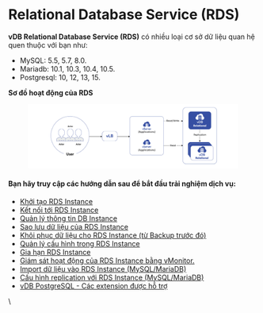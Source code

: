 # Relational Database Service (RDS)

**vDB Relational Database Service (RDS)** có nhiều loại cơ sở dữ liệu quan hệ quen thuộc với bạn như:

* MySQL: 5.5, 5.7, 8.0.
* Mariadb: 10.1, 10.3, 10.4, 10.5.
* Postgresql: 10, 12, 13, 15.

**Sơ đồ hoạt động của RDS**

<figure><img src="../../.gitbook/assets/image (7) (1) (1) (1).png" alt=""><figcaption></figcaption></figure>

#### Bạn hãy truy cập các hướng dẫn sau để bắt đầu trải nghiệm dịch vụ: <a href="#relationaldatabaseservice-rds-banhaytruycapcachuongdansaudebatdautrainghiemdichvu" id="relationaldatabaseservice-rds-banhaytruycapcachuongdansaudebatdautrainghiemdichvu"></a>

* [Khởi tạo RDS Instance](khoi-tao-rds-instance.md)
* [Kết nối tới RDS Instance](ket-noi-toi-rds-instance/)
* [Quản lý thông tin DB Instance](quan-ly-thong-tin-rds-instance.md)
* [Sao lưu dữ liệu của RDS Instance](sao-luu-du-lieu-cua-rds-instance.md)
* [Khôi phục dữ liệu cho RDS Instance (từ Backup trước đó)](khoi-phuc-du-lieu-cho-rds-instance.md)
* [Quản lý cấu hình trong RDS Instance](quan-ly-cau-hinh-trong-rds-instance.md)
* [Gia hạn RDS Instance](gia-han-rds-instance.md)
* [Giám sát hoạt động của RDS Instance bằng vMonitor.](giam-sat-hoat-dong-vdb-bang-vmonitor-platform.md)
* [Import dữ liệu vào RDS Instance (MySQL/MariaDB)](import-du-lieu-vao-rds-instance-mysql-mariadb-bang-mysqldump.md)
* [Cấu hình replication với RDS Instance (MySQL/MariaDB)](cau-hinh-replication-voi-rds-mysql-mariadb.md)
* [vDB PostgreSQL - Các extension được hỗ trợ](vdb-postgresql-cac-extension-duoc-ho-tro.md)

\
